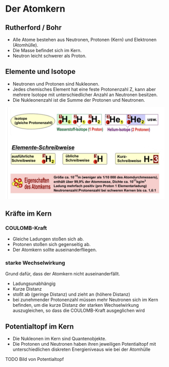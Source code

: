 # Der Atomkern

## Rutherford / Bohr

- Alle Atome bestehen aus Neutronen, Protonen (Kern) und Elektronen (Atomhülle).
- Die Masse befindet sich im Kern.
- Neutron leicht schwerer als Proton.

## Elemente und Isotope

- Neutronen und Protonen sind Nukleonen.
- Jedes chemisches Element hat eine feste Protonenzahl Z, kann aber mehrere Isotope mit unterschiedlicher Anzahl an Neutronen besitzen.
- Die Nukleonenzahl ist die Summe der Protonen und Neutronen.

![Elementschreibweise](../../images/Physik/Elementschreibweise.png)

## Kräfte im Kern

### COULOMB-Kraft

- Gleiche Ladungen stoßen sich ab.
- Protonen stoßen sich gegenseitig ab.
- Der Atomkern sollte auseinanderfliegen.

### starke Wechselwirkung

Grund dafür, dass der Atomkern nicht auseinanderfällt.

- Ladungsunabhängig
- Kurze Distanz
- stoßt ab (geringe Distanz) und zieht an (höhere Distanz)
- bei zunehmender Protonenzahl müssen mehr Neutronen sich im Kern befinden, um die kurze Distanz der starken Wechselwirkung auszugleichen, so dass die COULOMB-Kraft ausgeglichen wird

## Potentialtopf im Kern

- Die Nukleonen im Kern sind Quantenobjekte.
- Die Protonen und Neutronen haben ihren jeweiligen Potentialtopf mit unterschiedlichen diskreten Energieniveaus wie bei der Atomhülle

TODO Bild von Potentialtopf
